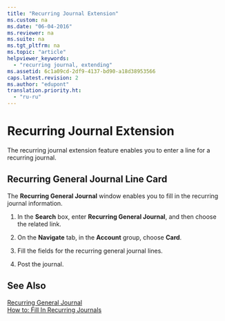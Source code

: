 ```yaml
---
title: "Recurring Journal Extension"
ms.custom: na
ms.date: "06-04-2016"
ms.reviewer: na
ms.suite: na
ms.tgt_pltfrm: na
ms.topic: "article"
helpviewer_keywords: 
  - "recurring journal, extending"
ms.assetid: 6c1a09cd-2df9-4137-bd90-a18d38953566
caps.latest.revision: 2
ms.author: "edupont"
translation.priority.ht: 
  - "ru-ru"
---
```

# Recurring Journal Extension
The recurring journal extension feature enables you to enter a line for a recurring journal.  
  
## Recurring General Journal Line Card  
 The **Recurring General Journal** window enables you to fill in the recurring journal information.  
  
1.  In the **Search** box, enter **Recurring General Journal**, and then choose the related link.  
  
2.  On the **Navigate** tab, in the **Account** group, choose **Card**.  
  
3.  Fill the fields for the recurring general journal lines.  
  
4.  Post the journal.  
  
## See Also  
 [Recurring General Journal](assetId:///6d20e936-2db8-4a57-ae2c-0517c36b84d4)   
 [How to: Fill In Recurring Journals](../../Finance/how-to-fill-in-recurring-journals.md)